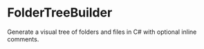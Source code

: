 # FolderTreeBuilder
Generate a visual tree of folders and files in C# with optional inline comments.
